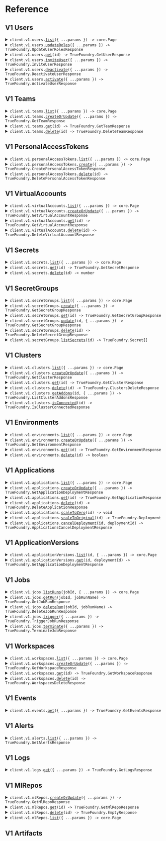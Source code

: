 # Reference

## V1 Users

<details><summary><code>client.v1.users.<a href="/src/api/resources/v1/resources/users/client/Client.ts">list</a>({ ...params }) -> core.Page<TrueFoundry.User></code></summary>
<dl>
<dd>

#### 📝 Description

<dl>
<dd>

<dl>
<dd>

List all users of tenant filtered by query and showInvalidUsers. Pagination is available based on query parameters.

</dd>
</dl>
</dd>
</dl>

#### 🔌 Usage

<dl>
<dd>

<dl>
<dd>

```typescript
const response = await client.v1.users.list({
    limit: 10,
    offset: 0,
});
for await (const item of response) {
    console.log(item);
}

// Or you can manually iterate page-by-page
const page = await client.v1.users.list({
    limit: 10,
    offset: 0,
});
while (page.hasNextPage()) {
    page = page.getNextPage();
}
```

</dd>
</dl>
</dd>
</dl>

#### ⚙️ Parameters

<dl>
<dd>

<dl>
<dd>

**request:** `TrueFoundry.v1.UsersListRequest`

</dd>
</dl>

<dl>
<dd>

**requestOptions:** `Users.RequestOptions`

</dd>
</dl>
</dd>
</dl>

</dd>
</dl>
</details>

<details><summary><code>client.v1.users.<a href="/src/api/resources/v1/resources/users/client/Client.ts">updateRoles</a>({ ...params }) -> TrueFoundry.UpdateUserRolesResponse</code></summary>
<dl>
<dd>

#### 📝 Description

<dl>
<dd>

<dl>
<dd>

This endpoint allows tenant administrators to update the roles of a user within their tenant.

</dd>
</dl>
</dd>
</dl>

#### 🔌 Usage

<dl>
<dd>

<dl>
<dd>

```typescript
await client.v1.users.updateRoles({
    email: "email",
    roles: ["roles"],
});
```

</dd>
</dl>
</dd>
</dl>

#### ⚙️ Parameters

<dl>
<dd>

<dl>
<dd>

**request:** `TrueFoundry.v1.UpdateUserRolesRequest`

</dd>
</dl>

<dl>
<dd>

**requestOptions:** `Users.RequestOptions`

</dd>
</dl>
</dd>
</dl>

</dd>
</dl>
</details>

<details><summary><code>client.v1.users.<a href="/src/api/resources/v1/resources/users/client/Client.ts">get</a>(id) -> TrueFoundry.GetUserResponse</code></summary>
<dl>
<dd>

#### 📝 Description

<dl>
<dd>

<dl>
<dd>

Get User associated with provided User id

</dd>
</dl>
</dd>
</dl>

#### 🔌 Usage

<dl>
<dd>

<dl>
<dd>

```typescript
await client.v1.users.get("id");
```

</dd>
</dl>
</dd>
</dl>

#### ⚙️ Parameters

<dl>
<dd>

<dl>
<dd>

**id:** `string` — User Id

</dd>
</dl>

<dl>
<dd>

**requestOptions:** `Users.RequestOptions`

</dd>
</dl>
</dd>
</dl>

</dd>
</dl>
</details>

<details><summary><code>client.v1.users.<a href="/src/api/resources/v1/resources/users/client/Client.ts">inviteUser</a>({ ...params }) -> TrueFoundry.InviteUserResponse</code></summary>
<dl>
<dd>

#### 📝 Description

<dl>
<dd>

<dl>
<dd>

Invite a user to the tenant

</dd>
</dl>
</dd>
</dl>

#### 🔌 Usage

<dl>
<dd>

<dl>
<dd>

```typescript
await client.v1.users.inviteUser({
    acceptInviteClientUrl: "<control plane url>/invite-accept",
    email: "email",
});
```

</dd>
</dl>
</dd>
</dl>

#### ⚙️ Parameters

<dl>
<dd>

<dl>
<dd>

**request:** `TrueFoundry.v1.InviteUserRequest`

</dd>
</dl>

<dl>
<dd>

**requestOptions:** `Users.RequestOptions`

</dd>
</dl>
</dd>
</dl>

</dd>
</dl>
</details>

<details><summary><code>client.v1.users.<a href="/src/api/resources/v1/resources/users/client/Client.ts">deactivate</a>({ ...params }) -> TrueFoundry.DeactivateUserResponse</code></summary>
<dl>
<dd>

#### 📝 Description

<dl>
<dd>

<dl>
<dd>

Deactivate user associated with the provided email within the tenant.

</dd>
</dl>
</dd>
</dl>

#### 🔌 Usage

<dl>
<dd>

<dl>
<dd>

```typescript
await client.v1.users.deactivate({
    email: "email",
});
```

</dd>
</dl>
</dd>
</dl>

#### ⚙️ Parameters

<dl>
<dd>

<dl>
<dd>

**request:** `TrueFoundry.v1.DeactivateUserRequest`

</dd>
</dl>

<dl>
<dd>

**requestOptions:** `Users.RequestOptions`

</dd>
</dl>
</dd>
</dl>

</dd>
</dl>
</details>

<details><summary><code>client.v1.users.<a href="/src/api/resources/v1/resources/users/client/Client.ts">activate</a>({ ...params }) -> TrueFoundry.ActivateUserResponse</code></summary>
<dl>
<dd>

#### 📝 Description

<dl>
<dd>

<dl>
<dd>

Activate user associated with the provided email within the tenant.

</dd>
</dl>
</dd>
</dl>

#### 🔌 Usage

<dl>
<dd>

<dl>
<dd>

```typescript
await client.v1.users.activate({
    email: "email",
});
```

</dd>
</dl>
</dd>
</dl>

#### ⚙️ Parameters

<dl>
<dd>

<dl>
<dd>

**request:** `TrueFoundry.v1.ActivateUserRequest`

</dd>
</dl>

<dl>
<dd>

**requestOptions:** `Users.RequestOptions`

</dd>
</dl>
</dd>
</dl>

</dd>
</dl>
</details>

## V1 Teams

<details><summary><code>client.v1.teams.<a href="/src/api/resources/v1/resources/teams/client/Client.ts">list</a>({ ...params }) -> core.Page<TrueFoundry.Team></code></summary>
<dl>
<dd>

#### 📝 Description

<dl>
<dd>

<dl>
<dd>

Retrieve all teams associated with the authenticated user. If the user is a tenant admin, returns all teams for the tenant. Pagination is available based on query parameters

</dd>
</dl>
</dd>
</dl>

#### 🔌 Usage

<dl>
<dd>

<dl>
<dd>

```typescript
const response = await client.v1.teams.list({
    limit: 10,
    offset: 0,
});
for await (const item of response) {
    console.log(item);
}

// Or you can manually iterate page-by-page
const page = await client.v1.teams.list({
    limit: 10,
    offset: 0,
});
while (page.hasNextPage()) {
    page = page.getNextPage();
}
```

</dd>
</dl>
</dd>
</dl>

#### ⚙️ Parameters

<dl>
<dd>

<dl>
<dd>

**request:** `TrueFoundry.v1.TeamsListRequest`

</dd>
</dl>

<dl>
<dd>

**requestOptions:** `Teams.RequestOptions`

</dd>
</dl>
</dd>
</dl>

</dd>
</dl>
</details>

<details><summary><code>client.v1.teams.<a href="/src/api/resources/v1/resources/teams/client/Client.ts">createOrUpdate</a>({ ...params }) -> TrueFoundry.GetTeamResponse</code></summary>
<dl>
<dd>

#### 📝 Description

<dl>
<dd>

<dl>
<dd>

Creates a new team or updates an existing team. It ensures that the team name is unique, valid, and that the team has at least one member. The members of the team are added or updated based on the provided emails.

</dd>
</dl>
</dd>
</dl>

#### 🔌 Usage

<dl>
<dd>

<dl>
<dd>

```typescript
await client.v1.teams.createOrUpdate({
    manifest: {
        type: "team",
        name: "name",
        members: ["members"],
    },
});
```

</dd>
</dl>
</dd>
</dl>

#### ⚙️ Parameters

<dl>
<dd>

<dl>
<dd>

**request:** `TrueFoundry.v1.ApplyTeamRequest`

</dd>
</dl>

<dl>
<dd>

**requestOptions:** `Teams.RequestOptions`

</dd>
</dl>
</dd>
</dl>

</dd>
</dl>
</details>

<details><summary><code>client.v1.teams.<a href="/src/api/resources/v1/resources/teams/client/Client.ts">get</a>(id) -> TrueFoundry.GetTeamResponse</code></summary>
<dl>
<dd>

#### 📝 Description

<dl>
<dd>

<dl>
<dd>

Get Team associated with provided team id

</dd>
</dl>
</dd>
</dl>

#### 🔌 Usage

<dl>
<dd>

<dl>
<dd>

```typescript
await client.v1.teams.get("id");
```

</dd>
</dl>
</dd>
</dl>

#### ⚙️ Parameters

<dl>
<dd>

<dl>
<dd>

**id:** `string` — Team Id

</dd>
</dl>

<dl>
<dd>

**requestOptions:** `Teams.RequestOptions`

</dd>
</dl>
</dd>
</dl>

</dd>
</dl>
</details>

<details><summary><code>client.v1.teams.<a href="/src/api/resources/v1/resources/teams/client/Client.ts">delete</a>(id) -> TrueFoundry.DeleteTeamResponse</code></summary>
<dl>
<dd>

#### 📝 Description

<dl>
<dd>

<dl>
<dd>

Deletes the Team associated with the provided Id.

</dd>
</dl>
</dd>
</dl>

#### 🔌 Usage

<dl>
<dd>

<dl>
<dd>

```typescript
await client.v1.teams.delete("id");
```

</dd>
</dl>
</dd>
</dl>

#### ⚙️ Parameters

<dl>
<dd>

<dl>
<dd>

**id:** `string` — Team Id

</dd>
</dl>

<dl>
<dd>

**requestOptions:** `Teams.RequestOptions`

</dd>
</dl>
</dd>
</dl>

</dd>
</dl>
</details>

## V1 PersonalAccessTokens

<details><summary><code>client.v1.personalAccessTokens.<a href="/src/api/resources/v1/resources/personalAccessTokens/client/Client.ts">list</a>({ ...params }) -> core.Page<TrueFoundry.VirtualAccount></code></summary>
<dl>
<dd>

#### 📝 Description

<dl>
<dd>

<dl>
<dd>

List Personal Access Tokens created by the user in the current tenant.

</dd>
</dl>
</dd>
</dl>

#### 🔌 Usage

<dl>
<dd>

<dl>
<dd>

```typescript
const response = await client.v1.personalAccessTokens.list({
    limit: 10,
    offset: 0,
});
for await (const item of response) {
    console.log(item);
}

// Or you can manually iterate page-by-page
const page = await client.v1.personalAccessTokens.list({
    limit: 10,
    offset: 0,
});
while (page.hasNextPage()) {
    page = page.getNextPage();
}
```

</dd>
</dl>
</dd>
</dl>

#### ⚙️ Parameters

<dl>
<dd>

<dl>
<dd>

**request:** `TrueFoundry.v1.PersonalAccessTokensListRequest`

</dd>
</dl>

<dl>
<dd>

**requestOptions:** `PersonalAccessTokens.RequestOptions`

</dd>
</dl>
</dd>
</dl>

</dd>
</dl>
</details>

<details><summary><code>client.v1.personalAccessTokens.<a href="/src/api/resources/v1/resources/personalAccessTokens/client/Client.ts">create</a>({ ...params }) -> TrueFoundry.CreatePersonalAccessTokenResponse</code></summary>
<dl>
<dd>

#### 📝 Description

<dl>
<dd>

<dl>
<dd>

Create Personal Access Token

</dd>
</dl>
</dd>
</dl>

#### 🔌 Usage

<dl>
<dd>

<dl>
<dd>

```typescript
await client.v1.personalAccessTokens.create({
    name: "name",
});
```

</dd>
</dl>
</dd>
</dl>

#### ⚙️ Parameters

<dl>
<dd>

<dl>
<dd>

**request:** `TrueFoundry.v1.CreatePersonalAccessTokenRequest`

</dd>
</dl>

<dl>
<dd>

**requestOptions:** `PersonalAccessTokens.RequestOptions`

</dd>
</dl>
</dd>
</dl>

</dd>
</dl>
</details>

<details><summary><code>client.v1.personalAccessTokens.<a href="/src/api/resources/v1/resources/personalAccessTokens/client/Client.ts">delete</a>(id) -> TrueFoundry.DeletePersonalAccessTokenResponse</code></summary>
<dl>
<dd>

#### 📝 Description

<dl>
<dd>

<dl>
<dd>

Delete Personal Access Token associated with the provided serviceAccountId

</dd>
</dl>
</dd>
</dl>

#### 🔌 Usage

<dl>
<dd>

<dl>
<dd>

```typescript
await client.v1.personalAccessTokens.delete("id");
```

</dd>
</dl>
</dd>
</dl>

#### ⚙️ Parameters

<dl>
<dd>

<dl>
<dd>

**id:** `string` — serviceaccount id

</dd>
</dl>

<dl>
<dd>

**requestOptions:** `PersonalAccessTokens.RequestOptions`

</dd>
</dl>
</dd>
</dl>

</dd>
</dl>
</details>

## V1 VirtualAccounts

<details><summary><code>client.v1.virtualAccounts.<a href="/src/api/resources/v1/resources/virtualAccounts/client/Client.ts">list</a>({ ...params }) -> core.Page<TrueFoundry.VirtualAccount></code></summary>
<dl>
<dd>

#### 📝 Description

<dl>
<dd>

<dl>
<dd>

List virtual accounts for the tenant.

</dd>
</dl>
</dd>
</dl>

#### 🔌 Usage

<dl>
<dd>

<dl>
<dd>

```typescript
const response = await client.v1.virtualAccounts.list({
    limit: 10,
    offset: 0,
});
for await (const item of response) {
    console.log(item);
}

// Or you can manually iterate page-by-page
const page = await client.v1.virtualAccounts.list({
    limit: 10,
    offset: 0,
});
while (page.hasNextPage()) {
    page = page.getNextPage();
}
```

</dd>
</dl>
</dd>
</dl>

#### ⚙️ Parameters

<dl>
<dd>

<dl>
<dd>

**request:** `TrueFoundry.v1.VirtualAccountsListRequest`

</dd>
</dl>

<dl>
<dd>

**requestOptions:** `VirtualAccounts.RequestOptions`

</dd>
</dl>
</dd>
</dl>

</dd>
</dl>
</details>

<details><summary><code>client.v1.virtualAccounts.<a href="/src/api/resources/v1/resources/virtualAccounts/client/Client.ts">createOrUpdate</a>({ ...params }) -> TrueFoundry.GetVirtualAccountResponse</code></summary>
<dl>
<dd>

#### 📝 Description

<dl>
<dd>

<dl>
<dd>

Creates a new virtual account or updates an existing one based on the provided manifest.

</dd>
</dl>
</dd>
</dl>

#### 🔌 Usage

<dl>
<dd>

<dl>
<dd>

```typescript
await client.v1.virtualAccounts.createOrUpdate({
    manifest: {
        name: "name",
        type: "virtual-account",
        permissions: [
            {
                resource_fqn: "resource_fqn",
                resource_type: "resource_type",
                role_id: "role_id",
            },
        ],
    },
});
```

</dd>
</dl>
</dd>
</dl>

#### ⚙️ Parameters

<dl>
<dd>

<dl>
<dd>

**request:** `TrueFoundry.v1.ApplyVirtualAccountRequest`

</dd>
</dl>

<dl>
<dd>

**requestOptions:** `VirtualAccounts.RequestOptions`

</dd>
</dl>
</dd>
</dl>

</dd>
</dl>
</details>

<details><summary><code>client.v1.virtualAccounts.<a href="/src/api/resources/v1/resources/virtualAccounts/client/Client.ts">get</a>(id) -> TrueFoundry.GetVirtualAccountResponse</code></summary>
<dl>
<dd>

#### 📝 Description

<dl>
<dd>

<dl>
<dd>

Get virtual account by id

</dd>
</dl>
</dd>
</dl>

#### 🔌 Usage

<dl>
<dd>

<dl>
<dd>

```typescript
await client.v1.virtualAccounts.get("id");
```

</dd>
</dl>
</dd>
</dl>

#### ⚙️ Parameters

<dl>
<dd>

<dl>
<dd>

**id:** `string` — serviceaccount id

</dd>
</dl>

<dl>
<dd>

**requestOptions:** `VirtualAccounts.RequestOptions`

</dd>
</dl>
</dd>
</dl>

</dd>
</dl>
</details>

<details><summary><code>client.v1.virtualAccounts.<a href="/src/api/resources/v1/resources/virtualAccounts/client/Client.ts">delete</a>(id) -> TrueFoundry.DeleteVirtualAccountResponse</code></summary>
<dl>
<dd>

#### 📝 Description

<dl>
<dd>

<dl>
<dd>

Delete a virtual account associated with the provided virtual account id.

</dd>
</dl>
</dd>
</dl>

#### 🔌 Usage

<dl>
<dd>

<dl>
<dd>

```typescript
await client.v1.virtualAccounts.delete("id");
```

</dd>
</dl>
</dd>
</dl>

#### ⚙️ Parameters

<dl>
<dd>

<dl>
<dd>

**id:** `string` — serviceaccount id

</dd>
</dl>

<dl>
<dd>

**requestOptions:** `VirtualAccounts.RequestOptions`

</dd>
</dl>
</dd>
</dl>

</dd>
</dl>
</details>

## V1 Secrets

<details><summary><code>client.v1.secrets.<a href="/src/api/resources/v1/resources/secrets/client/Client.ts">list</a>({ ...params }) -> core.Page<TrueFoundry.Secret></code></summary>
<dl>
<dd>

#### 📝 Description

<dl>
<dd>

<dl>
<dd>

List secrets associated with a user filtered with optional parameters passed in the body.

</dd>
</dl>
</dd>
</dl>

#### 🔌 Usage

<dl>
<dd>

<dl>
<dd>

```typescript
const response = await client.v1.secrets.list();
for await (const item of response) {
    console.log(item);
}

// Or you can manually iterate page-by-page
const page = await client.v1.secrets.list();
while (page.hasNextPage()) {
    page = page.getNextPage();
}
```

</dd>
</dl>
</dd>
</dl>

#### ⚙️ Parameters

<dl>
<dd>

<dl>
<dd>

**request:** `TrueFoundry.v1.ListSecretsRequest`

</dd>
</dl>

<dl>
<dd>

**requestOptions:** `Secrets.RequestOptions`

</dd>
</dl>
</dd>
</dl>

</dd>
</dl>
</details>

<details><summary><code>client.v1.secrets.<a href="/src/api/resources/v1/resources/secrets/client/Client.ts">get</a>(id) -> TrueFoundry.GetSecretResponse</code></summary>
<dl>
<dd>

#### 📝 Description

<dl>
<dd>

<dl>
<dd>

Get Secret associated with provided id

</dd>
</dl>
</dd>
</dl>

#### 🔌 Usage

<dl>
<dd>

<dl>
<dd>

```typescript
await client.v1.secrets.get("id");
```

</dd>
</dl>
</dd>
</dl>

#### ⚙️ Parameters

<dl>
<dd>

<dl>
<dd>

**id:** `string` — Secret Id of the secret.

</dd>
</dl>

<dl>
<dd>

**requestOptions:** `Secrets.RequestOptions`

</dd>
</dl>
</dd>
</dl>

</dd>
</dl>
</details>

<details><summary><code>client.v1.secrets.<a href="/src/api/resources/v1/resources/secrets/client/Client.ts">delete</a>(id) -> number</code></summary>
<dl>
<dd>

#### 📝 Description

<dl>
<dd>

<dl>
<dd>

Deletes a secret and its versions along with its values.

</dd>
</dl>
</dd>
</dl>

#### 🔌 Usage

<dl>
<dd>

<dl>
<dd>

```typescript
await client.v1.secrets.delete("id");
```

</dd>
</dl>
</dd>
</dl>

#### ⚙️ Parameters

<dl>
<dd>

<dl>
<dd>

**id:** `string` — Secret Id of the secret.

</dd>
</dl>

<dl>
<dd>

**requestOptions:** `Secrets.RequestOptions`

</dd>
</dl>
</dd>
</dl>

</dd>
</dl>
</details>

## V1 SecretGroups

<details><summary><code>client.v1.secretGroups.<a href="/src/api/resources/v1/resources/secretGroups/client/Client.ts">list</a>({ ...params }) -> core.Page<TrueFoundry.SecretGroup></code></summary>
<dl>
<dd>

#### 📝 Description

<dl>
<dd>

<dl>
<dd>

List the secret groups associated with a user along with the associated secrets for each group. Filtered with the options passed in the query fields.

</dd>
</dl>
</dd>
</dl>

#### 🔌 Usage

<dl>
<dd>

<dl>
<dd>

```typescript
const response = await client.v1.secretGroups.list({
    limit: 10,
    offset: 0,
});
for await (const item of response) {
    console.log(item);
}

// Or you can manually iterate page-by-page
const page = await client.v1.secretGroups.list({
    limit: 10,
    offset: 0,
});
while (page.hasNextPage()) {
    page = page.getNextPage();
}
```

</dd>
</dl>
</dd>
</dl>

#### ⚙️ Parameters

<dl>
<dd>

<dl>
<dd>

**request:** `TrueFoundry.v1.SecretGroupsListRequest`

</dd>
</dl>

<dl>
<dd>

**requestOptions:** `SecretGroups.RequestOptions`

</dd>
</dl>
</dd>
</dl>

</dd>
</dl>
</details>

<details><summary><code>client.v1.secretGroups.<a href="/src/api/resources/v1/resources/secretGroups/client/Client.ts">create</a>({ ...params }) -> TrueFoundry.GetSecretGroupResponse</code></summary>
<dl>
<dd>

#### 📝 Description

<dl>
<dd>

<dl>
<dd>

Creates a secret group with secrets in it. A secret version for each of the created secret is created with version number as 1. The returned secret group does not have any secrets in the <em>associatedSecrets</em> field. A separate API call should be made to fetch the associated secrets.

</dd>
</dl>
</dd>
</dl>

#### 🔌 Usage

<dl>
<dd>

<dl>
<dd>

```typescript
await client.v1.secretGroups.create({
    name: "name",
    integrationId: "integrationId",
    secrets: [
        {
            key: "key",
            value: "value",
        },
    ],
});
```

</dd>
</dl>
</dd>
</dl>

#### ⚙️ Parameters

<dl>
<dd>

<dl>
<dd>

**request:** `TrueFoundry.v1.CreateSecretGroupRequest`

</dd>
</dl>

<dl>
<dd>

**requestOptions:** `SecretGroups.RequestOptions`

</dd>
</dl>
</dd>
</dl>

</dd>
</dl>
</details>

<details><summary><code>client.v1.secretGroups.<a href="/src/api/resources/v1/resources/secretGroups/client/Client.ts">get</a>(id) -> TrueFoundry.GetSecretGroupResponse</code></summary>
<dl>
<dd>

#### 📝 Description

<dl>
<dd>

<dl>
<dd>

Get Secret Group associated with provided secretGroup id

</dd>
</dl>
</dd>
</dl>

#### 🔌 Usage

<dl>
<dd>

<dl>
<dd>

```typescript
await client.v1.secretGroups.get("id");
```

</dd>
</dl>
</dd>
</dl>

#### ⚙️ Parameters

<dl>
<dd>

<dl>
<dd>

**id:** `string` — Secret Id of the secret group.

</dd>
</dl>

<dl>
<dd>

**requestOptions:** `SecretGroups.RequestOptions`

</dd>
</dl>
</dd>
</dl>

</dd>
</dl>
</details>

<details><summary><code>client.v1.secretGroups.<a href="/src/api/resources/v1/resources/secretGroups/client/Client.ts">update</a>(id, { ...params }) -> TrueFoundry.GetSecretGroupResponse</code></summary>
<dl>
<dd>

#### 📝 Description

<dl>
<dd>

<dl>
<dd>

Updates the secrets in a secret group with new values. A new secret version is created for every secret that has a modified value. Returns the updated secret group. The returned secret group does not have any secrets in the <em>associatedSecrets</em> field. A separate API call should be made to fetch the associated secrets.

</dd>
</dl>
</dd>
</dl>

#### 🔌 Usage

<dl>
<dd>

<dl>
<dd>

```typescript
await client.v1.secretGroups.update("id", {
    secrets: [
        {
            key: "key",
            value: "value",
        },
    ],
});
```

</dd>
</dl>
</dd>
</dl>

#### ⚙️ Parameters

<dl>
<dd>

<dl>
<dd>

**id:** `string` — Secret Id of the secret group.

</dd>
</dl>

<dl>
<dd>

**request:** `TrueFoundry.v1.UpdateSecretGroupRequest`

</dd>
</dl>

<dl>
<dd>

**requestOptions:** `SecretGroups.RequestOptions`

</dd>
</dl>
</dd>
</dl>

</dd>
</dl>
</details>

<details><summary><code>client.v1.secretGroups.<a href="/src/api/resources/v1/resources/secretGroups/client/Client.ts">delete</a>(id) -> TrueFoundry.DeleteSecretGroupResponse</code></summary>
<dl>
<dd>

#### 📝 Description

<dl>
<dd>

<dl>
<dd>

Deletes the secret group, its associated secrets and secret versions of those secrets.

</dd>
</dl>
</dd>
</dl>

#### 🔌 Usage

<dl>
<dd>

<dl>
<dd>

```typescript
await client.v1.secretGroups.delete("id");
```

</dd>
</dl>
</dd>
</dl>

#### ⚙️ Parameters

<dl>
<dd>

<dl>
<dd>

**id:** `string` — Secret Id of the secret group.

</dd>
</dl>

<dl>
<dd>

**requestOptions:** `SecretGroups.RequestOptions`

</dd>
</dl>
</dd>
</dl>

</dd>
</dl>
</details>

<details><summary><code>client.v1.secretGroups.<a href="/src/api/resources/v1/resources/secretGroups/client/Client.ts">listSecrets</a>(id) -> TrueFoundry.Secret[]</code></summary>
<dl>
<dd>

#### 📝 Description

<dl>
<dd>

<dl>
<dd>

List Secrets associated with a Secret Group.

</dd>
</dl>
</dd>
</dl>

#### 🔌 Usage

<dl>
<dd>

<dl>
<dd>

```typescript
await client.v1.secretGroups.listSecrets("id");
```

</dd>
</dl>
</dd>
</dl>

#### ⚙️ Parameters

<dl>
<dd>

<dl>
<dd>

**id:** `string` — Secret Id of the secret group.

</dd>
</dl>

<dl>
<dd>

**requestOptions:** `SecretGroups.RequestOptions`

</dd>
</dl>
</dd>
</dl>

</dd>
</dl>
</details>

## V1 Clusters

<details><summary><code>client.v1.clusters.<a href="/src/api/resources/v1/resources/clusters/client/Client.ts">list</a>({ ...params }) -> core.Page<TrueFoundry.Cluster></code></summary>
<dl>
<dd>

#### 📝 Description

<dl>
<dd>

<dl>
<dd>

Retrieves a list of all latest Clusters. Pagination is available based on query parameters.

</dd>
</dl>
</dd>
</dl>

#### 🔌 Usage

<dl>
<dd>

<dl>
<dd>

```typescript
const response = await client.v1.clusters.list({
    limit: 10,
    offset: 0,
});
for await (const item of response) {
    console.log(item);
}

// Or you can manually iterate page-by-page
const page = await client.v1.clusters.list({
    limit: 10,
    offset: 0,
});
while (page.hasNextPage()) {
    page = page.getNextPage();
}
```

</dd>
</dl>
</dd>
</dl>

#### ⚙️ Parameters

<dl>
<dd>

<dl>
<dd>

**request:** `TrueFoundry.v1.ClustersListRequest`

</dd>
</dl>

<dl>
<dd>

**requestOptions:** `Clusters.RequestOptions`

</dd>
</dl>
</dd>
</dl>

</dd>
</dl>
</details>

<details><summary><code>client.v1.clusters.<a href="/src/api/resources/v1/resources/clusters/client/Client.ts">createOrUpdate</a>({ ...params }) -> TrueFoundry.GetClusterResponse</code></summary>
<dl>
<dd>

#### 📝 Description

<dl>
<dd>

<dl>
<dd>

Create or Update cluster with provided manifest

</dd>
</dl>
</dd>
</dl>

#### 🔌 Usage

<dl>
<dd>

<dl>
<dd>

```typescript
await client.v1.clusters.createOrUpdate({
    manifest: {
        type: "cluster",
        name: "name",
        cluster_type: "aws-eks",
        environment_names: ["environment_names"],
        collaborators: [
            {
                subject: "subject",
                role_id: "role_id",
            },
        ],
    },
});
```

</dd>
</dl>
</dd>
</dl>

#### ⚙️ Parameters

<dl>
<dd>

<dl>
<dd>

**request:** `TrueFoundry.v1.CreateOrUpdateClusterRequest`

</dd>
</dl>

<dl>
<dd>

**requestOptions:** `Clusters.RequestOptions`

</dd>
</dl>
</dd>
</dl>

</dd>
</dl>
</details>

<details><summary><code>client.v1.clusters.<a href="/src/api/resources/v1/resources/clusters/client/Client.ts">get</a>(id) -> TrueFoundry.GetClusterResponse</code></summary>
<dl>
<dd>

#### 📝 Description

<dl>
<dd>

<dl>
<dd>

Get cluster associated with provided id

</dd>
</dl>
</dd>
</dl>

#### 🔌 Usage

<dl>
<dd>

<dl>
<dd>

```typescript
await client.v1.clusters.get("id");
```

</dd>
</dl>
</dd>
</dl>

#### ⚙️ Parameters

<dl>
<dd>

<dl>
<dd>

**id:** `string` — Cluster id of the cluster

</dd>
</dl>

<dl>
<dd>

**requestOptions:** `Clusters.RequestOptions`

</dd>
</dl>
</dd>
</dl>

</dd>
</dl>
</details>

<details><summary><code>client.v1.clusters.<a href="/src/api/resources/v1/resources/clusters/client/Client.ts">delete</a>(id) -> TrueFoundry.ClustersDeleteResponse</code></summary>
<dl>
<dd>

#### 📝 Description

<dl>
<dd>

<dl>
<dd>

Delete cluster associated with provided cluster id

</dd>
</dl>
</dd>
</dl>

#### 🔌 Usage

<dl>
<dd>

<dl>
<dd>

```typescript
await client.v1.clusters.delete("id");
```

</dd>
</dl>
</dd>
</dl>

#### ⚙️ Parameters

<dl>
<dd>

<dl>
<dd>

**id:** `string` — Cluster id of the cluster

</dd>
</dl>

<dl>
<dd>

**requestOptions:** `Clusters.RequestOptions`

</dd>
</dl>
</dd>
</dl>

</dd>
</dl>
</details>

<details><summary><code>client.v1.clusters.<a href="/src/api/resources/v1/resources/clusters/client/Client.ts">getAddons</a>(id, { ...params }) -> TrueFoundry.ListClusterAddonsResponse</code></summary>
<dl>
<dd>

#### 📝 Description

<dl>
<dd>

<dl>
<dd>

List addons for the provided cluster.Pagination is available based on query parameters.

</dd>
</dl>
</dd>
</dl>

#### 🔌 Usage

<dl>
<dd>

<dl>
<dd>

```typescript
await client.v1.clusters.getAddons("id", {
    limit: 10,
    offset: 0,
});
```

</dd>
</dl>
</dd>
</dl>

#### ⚙️ Parameters

<dl>
<dd>

<dl>
<dd>

**id:** `string` — Cluster id of the cluster

</dd>
</dl>

<dl>
<dd>

**request:** `TrueFoundry.v1.ClustersGetAddonsRequest`

</dd>
</dl>

<dl>
<dd>

**requestOptions:** `Clusters.RequestOptions`

</dd>
</dl>
</dd>
</dl>

</dd>
</dl>
</details>

<details><summary><code>client.v1.clusters.<a href="/src/api/resources/v1/resources/clusters/client/Client.ts">isConnected</a>(id) -> TrueFoundry.IsClusterConnectedResponse</code></summary>
<dl>
<dd>

#### 📝 Description

<dl>
<dd>

<dl>
<dd>

Get the status of provided cluster

</dd>
</dl>
</dd>
</dl>

#### 🔌 Usage

<dl>
<dd>

<dl>
<dd>

```typescript
await client.v1.clusters.isConnected("id");
```

</dd>
</dl>
</dd>
</dl>

#### ⚙️ Parameters

<dl>
<dd>

<dl>
<dd>

**id:** `string` — Cluster id of the cluster

</dd>
</dl>

<dl>
<dd>

**requestOptions:** `Clusters.RequestOptions`

</dd>
</dl>
</dd>
</dl>

</dd>
</dl>
</details>

## V1 Environments

<details><summary><code>client.v1.environments.<a href="/src/api/resources/v1/resources/environments/client/Client.ts">list</a>({ ...params }) -> core.Page<TrueFoundry.Environment></code></summary>
<dl>
<dd>

#### 📝 Description

<dl>
<dd>

<dl>
<dd>

List environments, if no environments are found, default environments are created and returned. Pagination is available based on query parameters

</dd>
</dl>
</dd>
</dl>

#### 🔌 Usage

<dl>
<dd>

<dl>
<dd>

```typescript
const response = await client.v1.environments.list({
    limit: 10,
    offset: 0,
});
for await (const item of response) {
    console.log(item);
}

// Or you can manually iterate page-by-page
const page = await client.v1.environments.list({
    limit: 10,
    offset: 0,
});
while (page.hasNextPage()) {
    page = page.getNextPage();
}
```

</dd>
</dl>
</dd>
</dl>

#### ⚙️ Parameters

<dl>
<dd>

<dl>
<dd>

**request:** `TrueFoundry.v1.EnvironmentsListRequest`

</dd>
</dl>

<dl>
<dd>

**requestOptions:** `Environments.RequestOptions`

</dd>
</dl>
</dd>
</dl>

</dd>
</dl>
</details>

<details><summary><code>client.v1.environments.<a href="/src/api/resources/v1/resources/environments/client/Client.ts">createOrUpdate</a>({ ...params }) -> TrueFoundry.GetEnvironmentResponse</code></summary>
<dl>
<dd>

#### 📝 Description

<dl>
<dd>

<dl>
<dd>

Creates a new Environment or updates an existing Environment.

</dd>
</dl>
</dd>
</dl>

#### 🔌 Usage

<dl>
<dd>

<dl>
<dd>

```typescript
await client.v1.environments.createOrUpdate({
    manifest: {
        type: "environment",
        name: "name",
        color: {},
        isProduction: true,
        optimizeFor: "COST",
    },
});
```

</dd>
</dl>
</dd>
</dl>

#### ⚙️ Parameters

<dl>
<dd>

<dl>
<dd>

**request:** `TrueFoundry.v1.CreateOrUpdateEnvironmentRequest`

</dd>
</dl>

<dl>
<dd>

**requestOptions:** `Environments.RequestOptions`

</dd>
</dl>
</dd>
</dl>

</dd>
</dl>
</details>

<details><summary><code>client.v1.environments.<a href="/src/api/resources/v1/resources/environments/client/Client.ts">get</a>(id) -> TrueFoundry.GetEnvironmentResponse</code></summary>
<dl>
<dd>

#### 📝 Description

<dl>
<dd>

<dl>
<dd>

Get Environment associated with the provided id.

</dd>
</dl>
</dd>
</dl>

#### 🔌 Usage

<dl>
<dd>

<dl>
<dd>

```typescript
await client.v1.environments.get("id");
```

</dd>
</dl>
</dd>
</dl>

#### ⚙️ Parameters

<dl>
<dd>

<dl>
<dd>

**id:** `string` — Environment id

</dd>
</dl>

<dl>
<dd>

**requestOptions:** `Environments.RequestOptions`

</dd>
</dl>
</dd>
</dl>

</dd>
</dl>
</details>

<details><summary><code>client.v1.environments.<a href="/src/api/resources/v1/resources/environments/client/Client.ts">delete</a>(id) -> boolean</code></summary>
<dl>
<dd>

#### 📝 Description

<dl>
<dd>

<dl>
<dd>

Delete Environment associated with the provided id.

</dd>
</dl>
</dd>
</dl>

#### 🔌 Usage

<dl>
<dd>

<dl>
<dd>

```typescript
await client.v1.environments.delete("id");
```

</dd>
</dl>
</dd>
</dl>

#### ⚙️ Parameters

<dl>
<dd>

<dl>
<dd>

**id:** `string` — Environment id

</dd>
</dl>

<dl>
<dd>

**requestOptions:** `Environments.RequestOptions`

</dd>
</dl>
</dd>
</dl>

</dd>
</dl>
</details>

## V1 Applications

<details><summary><code>client.v1.applications.<a href="/src/api/resources/v1/resources/applications/client/Client.ts">list</a>({ ...params }) -> core.Page<TrueFoundry.Application></code></summary>
<dl>
<dd>

#### 📝 Description

<dl>
<dd>

<dl>
<dd>

Retrieves a list of all latest applications. Supports filtering by application ID, name, type, and other parameters. Pagination is available based on query parameters.

</dd>
</dl>
</dd>
</dl>

#### 🔌 Usage

<dl>
<dd>

<dl>
<dd>

```typescript
const response = await client.v1.applications.list({
    limit: 10,
    offset: 0,
});
for await (const item of response) {
    console.log(item);
}

// Or you can manually iterate page-by-page
const page = await client.v1.applications.list({
    limit: 10,
    offset: 0,
});
while (page.hasNextPage()) {
    page = page.getNextPage();
}
```

</dd>
</dl>
</dd>
</dl>

#### ⚙️ Parameters

<dl>
<dd>

<dl>
<dd>

**request:** `TrueFoundry.v1.ApplicationsListRequest`

</dd>
</dl>

<dl>
<dd>

**requestOptions:** `Applications.RequestOptions`

</dd>
</dl>
</dd>
</dl>

</dd>
</dl>
</details>

<details><summary><code>client.v1.applications.<a href="/src/api/resources/v1/resources/applications/client/Client.ts">createOrUpdate</a>({ ...params }) -> TrueFoundry.GetApplicationDeploymentResponse</code></summary>
<dl>
<dd>

#### 📝 Description

<dl>
<dd>

<dl>
<dd>

Create a new Application Deployment based on the provided manifest.

</dd>
</dl>
</dd>
</dl>

#### 🔌 Usage

<dl>
<dd>

<dl>
<dd>

```typescript
await client.v1.applications.createOrUpdate({
    manifest: {
        key: "value",
    },
});
```

</dd>
</dl>
</dd>
</dl>

#### ⚙️ Parameters

<dl>
<dd>

<dl>
<dd>

**request:** `TrueFoundry.v1.CreateDeploymentRequest`

</dd>
</dl>

<dl>
<dd>

**requestOptions:** `Applications.RequestOptions`

</dd>
</dl>
</dd>
</dl>

</dd>
</dl>
</details>

<details><summary><code>client.v1.applications.<a href="/src/api/resources/v1/resources/applications/client/Client.ts">get</a>(id) -> TrueFoundry.GetApplicationResponse</code></summary>
<dl>
<dd>

#### 📝 Description

<dl>
<dd>

<dl>
<dd>

Get Application associated with the provided application ID.

</dd>
</dl>
</dd>
</dl>

#### 🔌 Usage

<dl>
<dd>

<dl>
<dd>

```typescript
await client.v1.applications.get("id");
```

</dd>
</dl>
</dd>
</dl>

#### ⚙️ Parameters

<dl>
<dd>

<dl>
<dd>

**id:** `string` — Id of the application

</dd>
</dl>

<dl>
<dd>

**requestOptions:** `Applications.RequestOptions`

</dd>
</dl>
</dd>
</dl>

</dd>
</dl>
</details>

<details><summary><code>client.v1.applications.<a href="/src/api/resources/v1/resources/applications/client/Client.ts">delete</a>(id) -> TrueFoundry.DeleteApplicationResponse</code></summary>
<dl>
<dd>

#### 📝 Description

<dl>
<dd>

<dl>
<dd>

Delete Application associated with the provided application ID.

</dd>
</dl>
</dd>
</dl>

#### 🔌 Usage

<dl>
<dd>

<dl>
<dd>

```typescript
await client.v1.applications.delete("id");
```

</dd>
</dl>
</dd>
</dl>

#### ⚙️ Parameters

<dl>
<dd>

<dl>
<dd>

**id:** `string` — Id of the application

</dd>
</dl>

<dl>
<dd>

**requestOptions:** `Applications.RequestOptions`

</dd>
</dl>
</dd>
</dl>

</dd>
</dl>
</details>

<details><summary><code>client.v1.applications.<a href="/src/api/resources/v1/resources/applications/client/Client.ts">scaleToZero</a>(id) -> void</code></summary>
<dl>
<dd>

#### 📝 Description

<dl>
<dd>

<dl>
<dd>

Pause a running application by scaling to 0 replicas

</dd>
</dl>
</dd>
</dl>

#### 🔌 Usage

<dl>
<dd>

<dl>
<dd>

```typescript
await client.v1.applications.scaleToZero("id");
```

</dd>
</dl>
</dd>
</dl>

#### ⚙️ Parameters

<dl>
<dd>

<dl>
<dd>

**id:** `string` — Id of the application

</dd>
</dl>

<dl>
<dd>

**requestOptions:** `Applications.RequestOptions`

</dd>
</dl>
</dd>
</dl>

</dd>
</dl>
</details>

<details><summary><code>client.v1.applications.<a href="/src/api/resources/v1/resources/applications/client/Client.ts">scaleToOriginal</a>(id) -> TrueFoundry.Deployment</code></summary>
<dl>
<dd>

#### 📝 Description

<dl>
<dd>

<dl>
<dd>

Resume a paused application by scaling back to the original number of replicas

</dd>
</dl>
</dd>
</dl>

#### 🔌 Usage

<dl>
<dd>

<dl>
<dd>

```typescript
await client.v1.applications.scaleToOriginal("id");
```

</dd>
</dl>
</dd>
</dl>

#### ⚙️ Parameters

<dl>
<dd>

<dl>
<dd>

**id:** `string` — Id of the application

</dd>
</dl>

<dl>
<dd>

**requestOptions:** `Applications.RequestOptions`

</dd>
</dl>
</dd>
</dl>

</dd>
</dl>
</details>

<details><summary><code>client.v1.applications.<a href="/src/api/resources/v1/resources/applications/client/Client.ts">cancelDeployment</a>(id, deploymentId) -> TrueFoundry.ApplicationsCancelDeploymentResponse</code></summary>
<dl>
<dd>

#### 📝 Description

<dl>
<dd>

<dl>
<dd>

Cancel an ongoing deployment associated with the provided application ID and deployment ID.

</dd>
</dl>
</dd>
</dl>

#### 🔌 Usage

<dl>
<dd>

<dl>
<dd>

```typescript
await client.v1.applications.cancelDeployment("id", "deploymentId");
```

</dd>
</dl>
</dd>
</dl>

#### ⚙️ Parameters

<dl>
<dd>

<dl>
<dd>

**id:** `string` — Application id of the application

</dd>
</dl>

<dl>
<dd>

**deploymentId:** `string` — Deployment id of the deployment

</dd>
</dl>

<dl>
<dd>

**requestOptions:** `Applications.RequestOptions`

</dd>
</dl>
</dd>
</dl>

</dd>
</dl>
</details>

## V1 ApplicationVersions

<details><summary><code>client.v1.applicationVersions.<a href="/src/api/resources/v1/resources/applicationVersions/client/Client.ts">list</a>(id, { ...params }) -> core.Page<TrueFoundry.Deployment></code></summary>
<dl>
<dd>

#### 📝 Description

<dl>
<dd>

<dl>
<dd>

Fetch all deployments for a given application ID with optional filters such as deployment ID or version. Supports pagination.

</dd>
</dl>
</dd>
</dl>

#### 🔌 Usage

<dl>
<dd>

<dl>
<dd>

```typescript
const response = await client.v1.applicationVersions.list("id", {
    limit: 10,
    offset: 0,
    version: "1",
    deploymentId: "deployment123",
});
for await (const item of response) {
    console.log(item);
}

// Or you can manually iterate page-by-page
const page = await client.v1.applicationVersions.list("id", {
    limit: 10,
    offset: 0,
    version: "1",
    deploymentId: "deployment123",
});
while (page.hasNextPage()) {
    page = page.getNextPage();
}
```

</dd>
</dl>
</dd>
</dl>

#### ⚙️ Parameters

<dl>
<dd>

<dl>
<dd>

**id:** `string` — Id of the application

</dd>
</dl>

<dl>
<dd>

**request:** `TrueFoundry.v1.ApplicationVersionsListRequest`

</dd>
</dl>

<dl>
<dd>

**requestOptions:** `ApplicationVersions.RequestOptions`

</dd>
</dl>
</dd>
</dl>

</dd>
</dl>
</details>

<details><summary><code>client.v1.applicationVersions.<a href="/src/api/resources/v1/resources/applicationVersions/client/Client.ts">get</a>(id, deploymentId) -> TrueFoundry.GetApplicationDeploymentResponse</code></summary>
<dl>
<dd>

#### 📝 Description

<dl>
<dd>

<dl>
<dd>

Get Deployment associated with the provided application ID and deployment ID.

</dd>
</dl>
</dd>
</dl>

#### 🔌 Usage

<dl>
<dd>

<dl>
<dd>

```typescript
await client.v1.applicationVersions.get("id", "deploymentId");
```

</dd>
</dl>
</dd>
</dl>

#### ⚙️ Parameters

<dl>
<dd>

<dl>
<dd>

**id:** `string` — Application id of the application

</dd>
</dl>

<dl>
<dd>

**deploymentId:** `string` — Deployment id of the deployment

</dd>
</dl>

<dl>
<dd>

**requestOptions:** `ApplicationVersions.RequestOptions`

</dd>
</dl>
</dd>
</dl>

</dd>
</dl>
</details>

## V1 Jobs

<details><summary><code>client.v1.jobs.<a href="/src/api/resources/v1/resources/jobs/client/Client.ts">listRuns</a>(jobId, { ...params }) -> core.Page<TrueFoundry.JobRun></code></summary>
<dl>
<dd>

#### 📝 Description

<dl>
<dd>

<dl>
<dd>

List Job Runs for provided Job Id. Filter the data based on parameters passed in the query

</dd>
</dl>
</dd>
</dl>

#### 🔌 Usage

<dl>
<dd>

<dl>
<dd>

```typescript
const response = await client.v1.jobs.listRuns("jobId", {
    limit: 10,
    offset: 0,
});
for await (const item of response) {
    console.log(item);
}

// Or you can manually iterate page-by-page
const page = await client.v1.jobs.listRuns("jobId", {
    limit: 10,
    offset: 0,
});
while (page.hasNextPage()) {
    page = page.getNextPage();
}
```

</dd>
</dl>
</dd>
</dl>

#### ⚙️ Parameters

<dl>
<dd>

<dl>
<dd>

**jobId:** `string` — Job id of the application

</dd>
</dl>

<dl>
<dd>

**request:** `TrueFoundry.v1.JobsListRunsRequest`

</dd>
</dl>

<dl>
<dd>

**requestOptions:** `Jobs.RequestOptions`

</dd>
</dl>
</dd>
</dl>

</dd>
</dl>
</details>

<details><summary><code>client.v1.jobs.<a href="/src/api/resources/v1/resources/jobs/client/Client.ts">getRun</a>(jobId, jobRunName) -> TrueFoundry.GetJobRunResponse</code></summary>
<dl>
<dd>

#### 📝 Description

<dl>
<dd>

<dl>
<dd>

Get Job Run for provided jobRunName and jobId

</dd>
</dl>
</dd>
</dl>

#### 🔌 Usage

<dl>
<dd>

<dl>
<dd>

```typescript
await client.v1.jobs.getRun("jobId", "jobRunName");
```

</dd>
</dl>
</dd>
</dl>

#### ⚙️ Parameters

<dl>
<dd>

<dl>
<dd>

**jobId:** `string` — Application Id of JOB

</dd>
</dl>

<dl>
<dd>

**jobRunName:** `string` — Job run name of the application

</dd>
</dl>

<dl>
<dd>

**requestOptions:** `Jobs.RequestOptions`

</dd>
</dl>
</dd>
</dl>

</dd>
</dl>
</details>

<details><summary><code>client.v1.jobs.<a href="/src/api/resources/v1/resources/jobs/client/Client.ts">deleteRun</a>(jobId, jobRunName) -> TrueFoundry.DeleteJobRunResponse</code></summary>
<dl>
<dd>

#### 📝 Description

<dl>
<dd>

<dl>
<dd>

Delete Job Run for provided jobRunName and jobId

</dd>
</dl>
</dd>
</dl>

#### 🔌 Usage

<dl>
<dd>

<dl>
<dd>

```typescript
await client.v1.jobs.deleteRun("jobId", "jobRunName");
```

</dd>
</dl>
</dd>
</dl>

#### ⚙️ Parameters

<dl>
<dd>

<dl>
<dd>

**jobId:** `string` — Application Id of JOB

</dd>
</dl>

<dl>
<dd>

**jobRunName:** `string` — Job run name of the application

</dd>
</dl>

<dl>
<dd>

**requestOptions:** `Jobs.RequestOptions`

</dd>
</dl>
</dd>
</dl>

</dd>
</dl>
</details>

<details><summary><code>client.v1.jobs.<a href="/src/api/resources/v1/resources/jobs/client/Client.ts">trigger</a>({ ...params }) -> TrueFoundry.TriggerJobRunResponse</code></summary>
<dl>
<dd>

#### 📝 Description

<dl>
<dd>

<dl>
<dd>

Trigger Job for provided deploymentId or applicationId

</dd>
</dl>
</dd>
</dl>

#### 🔌 Usage

<dl>
<dd>

<dl>
<dd>

```typescript
await client.v1.jobs.trigger();
```

</dd>
</dl>
</dd>
</dl>

#### ⚙️ Parameters

<dl>
<dd>

<dl>
<dd>

**request:** `TrueFoundry.v1.TriggerJobRequest`

</dd>
</dl>

<dl>
<dd>

**requestOptions:** `Jobs.RequestOptions`

</dd>
</dl>
</dd>
</dl>

</dd>
</dl>
</details>

<details><summary><code>client.v1.jobs.<a href="/src/api/resources/v1/resources/jobs/client/Client.ts">terminate</a>({ ...params }) -> TrueFoundry.TerminateJobResponse</code></summary>
<dl>
<dd>

#### 📝 Description

<dl>
<dd>

<dl>
<dd>

Terminate Job for provided deploymentId and jobRunName

</dd>
</dl>
</dd>
</dl>

#### 🔌 Usage

<dl>
<dd>

<dl>
<dd>

```typescript
await client.v1.jobs.terminate({
    deploymentId: "deploymentId",
    jobRunName: "jobRunName",
});
```

</dd>
</dl>
</dd>
</dl>

#### ⚙️ Parameters

<dl>
<dd>

<dl>
<dd>

**request:** `TrueFoundry.v1.JobsTerminateRequest`

</dd>
</dl>

<dl>
<dd>

**requestOptions:** `Jobs.RequestOptions`

</dd>
</dl>
</dd>
</dl>

</dd>
</dl>
</details>

## V1 Workspaces

<details><summary><code>client.v1.workspaces.<a href="/src/api/resources/v1/resources/workspaces/client/Client.ts">list</a>({ ...params }) -> core.Page<TrueFoundry.Workspace></code></summary>
<dl>
<dd>

#### 📝 Description

<dl>
<dd>

<dl>
<dd>

List workspaces associated with the user. Optional filters include clusterId, fqn, and workspace name. Pagination is available based on query parameters.

</dd>
</dl>
</dd>
</dl>

#### 🔌 Usage

<dl>
<dd>

<dl>
<dd>

```typescript
const response = await client.v1.workspaces.list({
    limit: 10,
    offset: 0,
});
for await (const item of response) {
    console.log(item);
}

// Or you can manually iterate page-by-page
const page = await client.v1.workspaces.list({
    limit: 10,
    offset: 0,
});
while (page.hasNextPage()) {
    page = page.getNextPage();
}
```

</dd>
</dl>
</dd>
</dl>

#### ⚙️ Parameters

<dl>
<dd>

<dl>
<dd>

**request:** `TrueFoundry.v1.WorkspacesListRequest`

</dd>
</dl>

<dl>
<dd>

**requestOptions:** `Workspaces.RequestOptions`

</dd>
</dl>
</dd>
</dl>

</dd>
</dl>
</details>

<details><summary><code>client.v1.workspaces.<a href="/src/api/resources/v1/resources/workspaces/client/Client.ts">createOrUpdate</a>({ ...params }) -> TrueFoundry.GetWorkspaceResponse</code></summary>
<dl>
<dd>

#### 📝 Description

<dl>
<dd>

<dl>
<dd>

Creates a new workspace or updates an existing one based on the provided manifest.

</dd>
</dl>
</dd>
</dl>

#### 🔌 Usage

<dl>
<dd>

<dl>
<dd>

```typescript
await client.v1.workspaces.createOrUpdate({
    manifest: {
        type: "workspace",
        cluster_fqn: "cluster_fqn",
        name: "name",
    },
});
```

</dd>
</dl>
</dd>
</dl>

#### ⚙️ Parameters

<dl>
<dd>

<dl>
<dd>

**request:** `TrueFoundry.v1.WorkspaceRequest`

</dd>
</dl>

<dl>
<dd>

**requestOptions:** `Workspaces.RequestOptions`

</dd>
</dl>
</dd>
</dl>

</dd>
</dl>
</details>

<details><summary><code>client.v1.workspaces.<a href="/src/api/resources/v1/resources/workspaces/client/Client.ts">get</a>(id) -> TrueFoundry.GetWorkspaceResponse</code></summary>
<dl>
<dd>

#### 📝 Description

<dl>
<dd>

<dl>
<dd>

Get workspace associated with provided workspace id

</dd>
</dl>
</dd>
</dl>

#### 🔌 Usage

<dl>
<dd>

<dl>
<dd>

```typescript
await client.v1.workspaces.get("id");
```

</dd>
</dl>
</dd>
</dl>

#### ⚙️ Parameters

<dl>
<dd>

<dl>
<dd>

**id:** `string` — Workspace id of the space

</dd>
</dl>

<dl>
<dd>

**requestOptions:** `Workspaces.RequestOptions`

</dd>
</dl>
</dd>
</dl>

</dd>
</dl>
</details>

<details><summary><code>client.v1.workspaces.<a href="/src/api/resources/v1/resources/workspaces/client/Client.ts">delete</a>(id) -> TrueFoundry.WorkspacesDeleteResponse</code></summary>
<dl>
<dd>

#### 📝 Description

<dl>
<dd>

<dl>
<dd>

Deletes the workspace with the given workspace ID. - Removes the associated namespace from the cluster. - Deletes the corresponding authorization entry.

</dd>
</dl>
</dd>
</dl>

#### 🔌 Usage

<dl>
<dd>

<dl>
<dd>

```typescript
await client.v1.workspaces.delete("id");
```

</dd>
</dl>
</dd>
</dl>

#### ⚙️ Parameters

<dl>
<dd>

<dl>
<dd>

**id:** `string` — Workspace id of the space

</dd>
</dl>

<dl>
<dd>

**requestOptions:** `Workspaces.RequestOptions`

</dd>
</dl>
</dd>
</dl>

</dd>
</dl>
</details>

## V1 Events

<details><summary><code>client.v1.events.<a href="/src/api/resources/v1/resources/events/client/Client.ts">get</a>({ ...params }) -> TrueFoundry.GetEventsResponse</code></summary>
<dl>
<dd>

#### 📝 Description

<dl>
<dd>

<dl>
<dd>

Get Events for Pod, Job Run, Application. The events are sourced from Kubernetes as well as events captured by truefoundry. Optional query parameters include startTs, endTs for filtering.

</dd>
</dl>
</dd>
</dl>

#### 🔌 Usage

<dl>
<dd>

<dl>
<dd>

```typescript
await client.v1.events.get();
```

</dd>
</dl>
</dd>
</dl>

#### ⚙️ Parameters

<dl>
<dd>

<dl>
<dd>

**request:** `TrueFoundry.v1.EventsGetRequest`

</dd>
</dl>

<dl>
<dd>

**requestOptions:** `Events.RequestOptions`

</dd>
</dl>
</dd>
</dl>

</dd>
</dl>
</details>

## V1 Alerts

<details><summary><code>client.v1.alerts.<a href="/src/api/resources/v1/resources/alerts/client/Client.ts">list</a>({ ...params }) -> TrueFoundry.GetAlertsResponse</code></summary>
<dl>
<dd>

#### 📝 Description

<dl>
<dd>

<dl>
<dd>

Get alerts for a given application or cluster filtered by start and end timestamp

</dd>
</dl>
</dd>
</dl>

#### 🔌 Usage

<dl>
<dd>

<dl>
<dd>

```typescript
await client.v1.alerts.list();
```

</dd>
</dl>
</dd>
</dl>

#### ⚙️ Parameters

<dl>
<dd>

<dl>
<dd>

**request:** `TrueFoundry.v1.AlertsListRequest`

</dd>
</dl>

<dl>
<dd>

**requestOptions:** `Alerts.RequestOptions`

</dd>
</dl>
</dd>
</dl>

</dd>
</dl>
</details>

## V1 Logs

<details><summary><code>client.v1.logs.<a href="/src/api/resources/v1/resources/logs/client/Client.ts">get</a>({ ...params }) -> TrueFoundry.GetLogsResponse</code></summary>
<dl>
<dd>

#### 📝 Description

<dl>
<dd>

<dl>
<dd>

Fetch logs for various workload components, including Services, Jobs, Workflows, Job Runs, and Pods. Logs are filtered based on the provided query parameters.

</dd>
</dl>
</dd>
</dl>

#### 🔌 Usage

<dl>
<dd>

<dl>
<dd>

```typescript
await client.v1.logs.get();
```

</dd>
</dl>
</dd>
</dl>

#### ⚙️ Parameters

<dl>
<dd>

<dl>
<dd>

**request:** `TrueFoundry.v1.LogsGetRequest`

</dd>
</dl>

<dl>
<dd>

**requestOptions:** `Logs.RequestOptions`

</dd>
</dl>
</dd>
</dl>

</dd>
</dl>
</details>

## V1 MlRepos

<details><summary><code>client.v1.mlRepos.<a href="/src/api/resources/v1/resources/mlRepos/client/Client.ts">createOrUpdate</a>({ ...params }) -> TrueFoundry.GetMlRepoResponse</code></summary>
<dl>
<dd>

#### 📝 Description

<dl>
<dd>

<dl>
<dd>

Creates or updates an MLRepo entity based on the provided manifest.

</dd>
</dl>
</dd>
</dl>

#### 🔌 Usage

<dl>
<dd>

<dl>
<dd>

```typescript
await client.v1.mlRepos.createOrUpdate({
    manifest: {
        key: "value",
    },
});
```

</dd>
</dl>
</dd>
</dl>

#### ⚙️ Parameters

<dl>
<dd>

<dl>
<dd>

**request:** `TrueFoundry.v1.ApplyMlRepoRequest`

</dd>
</dl>

<dl>
<dd>

**requestOptions:** `MlRepos.RequestOptions`

</dd>
</dl>
</dd>
</dl>

</dd>
</dl>
</details>

<details><summary><code>client.v1.mlRepos.<a href="/src/api/resources/v1/resources/mlRepos/client/Client.ts">get</a>(id) -> TrueFoundry.GetMlRepoResponse</code></summary>
<dl>
<dd>

#### 📝 Description

<dl>
<dd>

<dl>
<dd>

Get a ml repo by id
Args:
id: Unique identifier of the ml repo to get
user_info: Authenticated user information

Returns:
GetMLRepoResponse: The ml repo

</dd>
</dl>
</dd>
</dl>

#### 🔌 Usage

<dl>
<dd>

<dl>
<dd>

```typescript
await client.v1.mlRepos.get("id");
```

</dd>
</dl>
</dd>
</dl>

#### ⚙️ Parameters

<dl>
<dd>

<dl>
<dd>

**id:** `string`

</dd>
</dl>

<dl>
<dd>

**requestOptions:** `MlRepos.RequestOptions`

</dd>
</dl>
</dd>
</dl>

</dd>
</dl>
</details>

<details><summary><code>client.v1.mlRepos.<a href="/src/api/resources/v1/resources/mlRepos/client/Client.ts">delete</a>(id) -> TrueFoundry.EmptyResponse</code></summary>
<dl>
<dd>

#### 📝 Description

<dl>
<dd>

<dl>
<dd>

Delete a ml repo
Args:
id: Unique identifier of the ml repo to delete
user_info: Authenticated user information

Returns:
EmptyResponse: Empty response indicating successful deletion

</dd>
</dl>
</dd>
</dl>

#### 🔌 Usage

<dl>
<dd>

<dl>
<dd>

```typescript
await client.v1.mlRepos.delete("id");
```

</dd>
</dl>
</dd>
</dl>

#### ⚙️ Parameters

<dl>
<dd>

<dl>
<dd>

**id:** `string`

</dd>
</dl>

<dl>
<dd>

**requestOptions:** `MlRepos.RequestOptions`

</dd>
</dl>
</dd>
</dl>

</dd>
</dl>
</details>

<details><summary><code>client.v1.mlRepos.<a href="/src/api/resources/v1/resources/mlRepos/client/Client.ts">list</a>({ ...params }) -> core.Page<TrueFoundry.MlRepo></code></summary>
<dl>
<dd>

#### 📝 Description

<dl>
<dd>

<dl>
<dd>

List ml repos
Args:
filters: Filters for the ml repos
user_info: Authenticated user information

Returns:
ListMLReposResponse: List of ml repos

</dd>
</dl>
</dd>
</dl>

#### 🔌 Usage

<dl>
<dd>

<dl>
<dd>

```typescript
const response = await client.v1.mlRepos.list();
for await (const item of response) {
    console.log(item);
}

// Or you can manually iterate page-by-page
const page = await client.v1.mlRepos.list();
while (page.hasNextPage()) {
    page = page.getNextPage();
}
```

</dd>
</dl>
</dd>
</dl>

#### ⚙️ Parameters

<dl>
<dd>

<dl>
<dd>

**request:** `TrueFoundry.v1.MlReposListRequest`

</dd>
</dl>

<dl>
<dd>

**requestOptions:** `MlRepos.RequestOptions`

</dd>
</dl>
</dd>
</dl>

</dd>
</dl>
</details>

## V1 Artifacts
